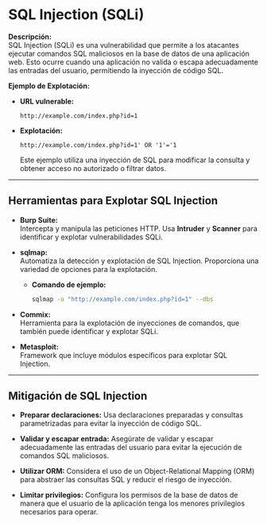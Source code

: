 # **SQL Injection (SQLi)**

**Descripción:**  
SQL Injection (SQLi) es una vulnerabilidad que permite a los atacantes ejecutar comandos SQL maliciosos en la base de datos de una aplicación web. Esto ocurre cuando una aplicación no valida o escapa adecuadamente las entradas del usuario, permitiendo la inyección de código SQL.

**Ejemplo de Explotación:**

- **URL vulnerable:**

  `http://example.com/index.php?id=1`

- **Explotación:**

  `http://example.com/index.php?id=1' OR '1'='1`

  Este ejemplo utiliza una inyección de SQL para modificar la consulta y obtener acceso no autorizado o filtrar datos.

---

## **Herramientas para Explotar SQL Injection**

- **Burp Suite:**  
  Intercepta y manipula las peticiones HTTP. Usa **Intruder** y **Scanner** para identificar y explotar vulnerabilidades SQLi.

- **sqlmap:**  
  Automatiza la detección y explotación de SQL Injection. Proporciona una variedad de opciones para la explotación.

  - **Comando de ejemplo:**

    ```bash
    sqlmap -u "http://example.com/index.php?id=1" --dbs
    ```

- **Commix:**  
  Herramienta para la explotación de inyecciones de comandos, que también puede identificar y explotar SQLi.

- **Metasploit:**  
  Framework que incluye módulos específicos para explotar SQL Injection.

---

## **Mitigación de SQL Injection**

- **Preparar declaraciones:** Usa declaraciones preparadas y consultas parametrizadas para evitar la inyección de código SQL.

- **Validar y escapar entrada:** Asegúrate de validar y escapar adecuadamente las entradas del usuario para evitar la ejecución de comandos SQL maliciosos.

- **Utilizar ORM:** Considera el uso de un Object-Relational Mapping (ORM) para abstraer las consultas SQL y reducir el riesgo de inyección.

- **Limitar privilegios:** Configura los permisos de la base de datos de manera que el usuario de la aplicación tenga los menores privilegios necesarios para operar.


